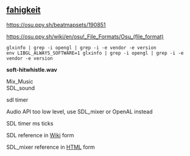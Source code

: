 ## [fahigkeit](https://github.com/Un1Gfn-obj/fahigkeit)

https://osu.ppy.sh/beatmapsets/190851

https://osu.ppy.sh/wiki/en/osu!_File_Formats/Osu_(file_format)

    glxinfo | grep -i opengl | grep -i -e vendor -e version
    env LIBGL_ALWAYS_SOFTWARE=1 glxinfo | grep -i opengl | grep -i -e vendor -e version

**soft-hitwhistle.wav**

Mix_Music \
SDL_sound

sdl timer

Audio API too low level, use SDL_mixer or OpenAL instead

SDL timer ms ticks

SDL reference in [Wiki](https://wiki.libsdl.org/SDL_Init) form

SDL_mixer reference in [HTML](https://www.libsdl.org/projects/SDL_mixer/docs/SDL_mixer_frame.html) form
